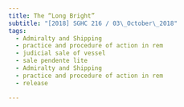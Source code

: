 ```yaml
---
title: The “Long Bright” 
subtitle: "[2018] SGHC 216 / 03\_October\_2018"
tags:
  - Admiralty and Shipping
  - practice and procedure of action in rem
  - judicial sale of vessel
  - sale pendente lite
  - Admiralty and Shipping
  - practice and procedure of action in rem
  - release

---
```


